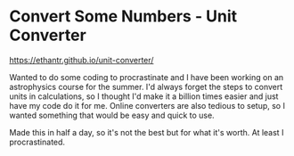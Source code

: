 # Convert Some Numbers - Unit Converter

https://ethantr.github.io/unit-converter/


Wanted to do some coding to procrastinate and I have been working on an astrophysics course for the summer. 
I'd always forget the steps to convert units in calculations, so I thought I'd make it a billion times easier and just have my code do it for me.
Online converters are also tedious to setup, so I wanted something that would be easy and quick to use.

Made this in half a day, so it's not the best but for what it's worth. At least I procrastinated.

